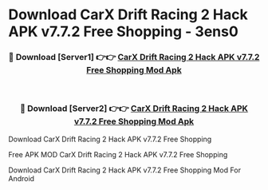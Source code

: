 # Download CarX Drift Racing 2 Hack APK v7.7.2 Free Shopping - 3ens0



<div align="center">
<h3>🔴 Download [Server1] 👉👉 <a href="https://momento.my/?title=CarX_Drift_Racing_2_Hack_APK_v7.7.2_Free_Shopping">CarX Drift Racing 2 Hack APK v7.7.2 Free Shopping Mod Apk</a></h3><br>

<h3>🔴 Download [Server2] 👉👉 <a href="https://momento.my/?title=CarX_Drift_Racing_2_Hack_APK_v7.7.2_Free_Shopping">CarX Drift Racing 2 Hack APK v7.7.2 Free Shopping Mod Apk</a></h3>
</div>



Download CarX Drift Racing 2 Hack APK v7.7.2 Free Shopping 

Free APK MOD CarX Drift Racing 2 Hack APK v7.7.2 Free Shopping 

Download CarX Drift Racing 2 Hack APK v7.7.2 Free Shopping Mod For Android
